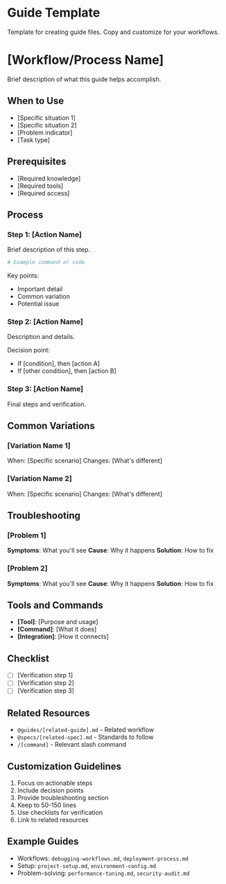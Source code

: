 # Guide Template

Template for creating guide files. Copy and customize for your workflows.

<guide-template>

# [Workflow/Process Name]

Brief description of what this guide helps accomplish.

## When to Use

- [Specific situation 1]
- [Specific situation 2]
- [Problem indicator]
- [Task type]

## Prerequisites

- [Required knowledge]
- [Required tools]
- [Required access]

## Process

### Step 1: [Action Name]

Brief description of this step.

```bash
# Example command or code
```

Key points:

- Important detail
- Common variation
- Potential issue

### Step 2: [Action Name]

Description and details.

Decision point:

- If [condition], then [action A]
- If [other condition], then [action B]

### Step 3: [Action Name]

Final steps and verification.

## Common Variations

### [Variation Name 1]

When: [Specific scenario]
Changes: [What's different]

### [Variation Name 2]

When: [Specific scenario]
Changes: [What's different]

## Troubleshooting

### [Problem 1]

**Symptoms**: What you'll see
**Cause**: Why it happens
**Solution**: How to fix

### [Problem 2]

**Symptoms**: What you'll see
**Cause**: Why it happens
**Solution**: How to fix

## Tools and Commands

- **[Tool]**: [Purpose and usage]
- **[Command]**: [What it does]
- **[Integration]**: [How it connects]

## Checklist

- [ ] [Verification step 1]
- [ ] [Verification step 2]
- [ ] [Verification step 3]

## Related Resources

- `@guides/[related-guide].md` - Related workflow
- `@specs/[related-spec].md` - Standards to follow
- `/[command]` - Relevant slash command

</guide-template>

## Customization Guidelines

1. Focus on actionable steps
2. Include decision points
3. Provide troubleshooting section
4. Keep to 50-150 lines
5. Use checklists for verification
6. Link to related resources

## Example Guides

- Workflows: `debugging-workflows.md`, `deployment-process.md`
- Setup: `project-setup.md`, `environment-config.md`
- Problem-solving: `performance-tuning.md`, `security-audit.md`

